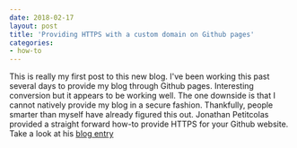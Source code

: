 ```yaml
---
date: 2018-02-17
layout: post
title: 'Providing HTTPS with a custom domain on Github pages'
categories:
- how-to
---
```


This is really my first post to this new blog.  I've been working this past several days to provide my blog through Github pages.  Interesting conversion but it appears to be working well.  The one downside is that I cannot natively provide my blog in a secure fashion.  Thankfully, people smarter than myself have already figured this out.  Jonathan Petitcolas provided a straight forward how-to provide HTTPS for your Github website.  Take a look at his [blog entry](https://www.jonathan-petitcolas.com/2017/01/13/using-https-with-custom-domain-name-on-github-pages.html)
